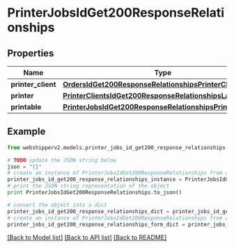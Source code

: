 # PrinterJobsIdGet200ResponseRelationships


## Properties
Name | Type | Description | Notes
------------ | ------------- | ------------- | -------------
**printer_client** | [**OrdersIdGet200ResponseRelationshipsPrinterClient**](OrdersIdGet200ResponseRelationshipsPrinterClient.md) |  | [optional] 
**printer** | [**PrinterClientsIdGet200ResponseRelationshipsLabelPrinter**](PrinterClientsIdGet200ResponseRelationshipsLabelPrinter.md) |  | [optional] 
**printable** | [**PrinterJobsIdGet200ResponseRelationshipsPrintable**](PrinterJobsIdGet200ResponseRelationshipsPrintable.md) |  | [optional] 

## Example

```python
from webshipperv2.models.printer_jobs_id_get200_response_relationships import PrinterJobsIdGet200ResponseRelationships

# TODO update the JSON string below
json = "{}"
# create an instance of PrinterJobsIdGet200ResponseRelationships from a JSON string
printer_jobs_id_get200_response_relationships_instance = PrinterJobsIdGet200ResponseRelationships.from_json(json)
# print the JSON string representation of the object
print PrinterJobsIdGet200ResponseRelationships.to_json()

# convert the object into a dict
printer_jobs_id_get200_response_relationships_dict = printer_jobs_id_get200_response_relationships_instance.to_dict()
# create an instance of PrinterJobsIdGet200ResponseRelationships from a dict
printer_jobs_id_get200_response_relationships_form_dict = printer_jobs_id_get200_response_relationships.from_dict(printer_jobs_id_get200_response_relationships_dict)
```
[[Back to Model list]](../README.md#documentation-for-models) [[Back to API list]](../README.md#documentation-for-api-endpoints) [[Back to README]](../README.md)


